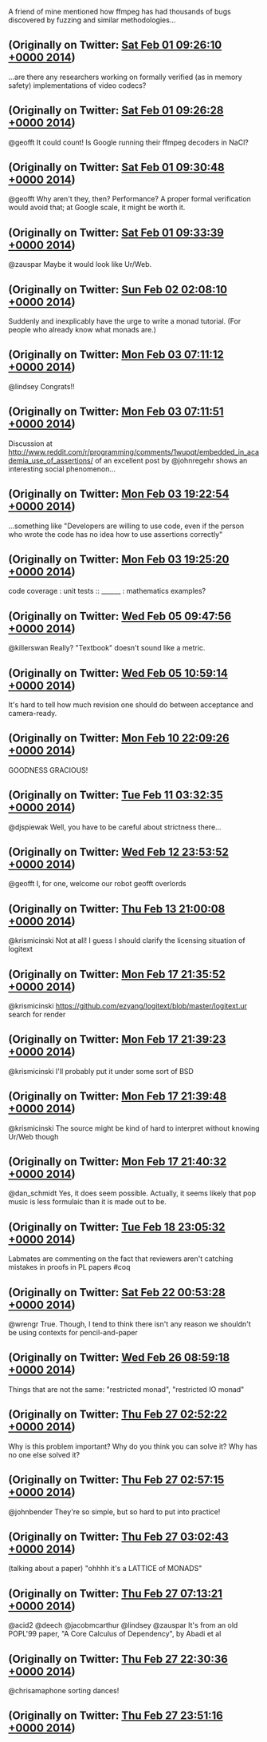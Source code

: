 A friend of mine mentioned how ffmpeg has had thousands of bugs discovered by fuzzing and similar methodologies...

(Originally on Twitter: [Sat Feb 01 09:26:10 +0000 2014](https://twitter.com/ezyang/status/429546203492003840))
----
...are there any researchers working on formally verified (as in memory safety) implementations of video codecs?

(Originally on Twitter: [Sat Feb 01 09:26:28 +0000 2014](https://twitter.com/ezyang/status/429546280516214784))
----
@geofft It could count! Is Google running their ffmpeg decoders in NaCl?

(Originally on Twitter: [Sat Feb 01 09:30:48 +0000 2014](https://twitter.com/ezyang/status/429547372536803329))
----
@geofft Why aren't they, then? Performance? A proper formal verification would avoid that; at Google scale, it might be worth it.

(Originally on Twitter: [Sat Feb 01 09:33:39 +0000 2014](https://twitter.com/ezyang/status/429548086965174272))
----
@zauspar Maybe it would look like Ur/Web.

(Originally on Twitter: [Sun Feb 02 02:08:10 +0000 2014](https://twitter.com/ezyang/status/429798365245607936))
----
Suddenly and inexplicably have the urge to write a monad tutorial. (For people who already know what monads are.)

(Originally on Twitter: [Mon Feb 03 07:11:12 +0000 2014](https://twitter.com/ezyang/status/430237014567288832))
----
@lindsey Congrats!!

(Originally on Twitter: [Mon Feb 03 07:11:51 +0000 2014](https://twitter.com/ezyang/status/430237179365711872))
----
Discussion at http://www.reddit.com/r/programming/comments/1wupqt/embedded_in_academia_use_of_assertions/ of an excellent post by @johnregehr shows an interesting social phenomenon...

(Originally on Twitter: [Mon Feb 03 19:22:54 +0000 2014](https://twitter.com/ezyang/status/430421152045883392))
----
...something like "Developers are willing to use code, even if the person who wrote the code has no idea how to use assertions correctly"

(Originally on Twitter: [Mon Feb 03 19:25:20 +0000 2014](https://twitter.com/ezyang/status/430421765668352001))
----
code coverage : unit tests :: ______ : mathematics examples?

(Originally on Twitter: [Wed Feb 05 09:47:56 +0000 2014](https://twitter.com/ezyang/status/431001232610570240))
----
@killerswan Really? "Textbook" doesn't sound like a metric.

(Originally on Twitter: [Wed Feb 05 10:59:14 +0000 2014](https://twitter.com/ezyang/status/431019178854584322))
----
It's hard to tell how much revision one should do between acceptance and camera-ready.

(Originally on Twitter: [Mon Feb 10 22:09:26 +0000 2014](https://twitter.com/ezyang/status/432999776741634048))
----
GOODNESS GRACIOUS!

(Originally on Twitter: [Tue Feb 11 03:32:35 +0000 2014](https://twitter.com/ezyang/status/433081102928867328))
----
@djspiewak Well, you have to be careful about strictness there...

(Originally on Twitter: [Wed Feb 12 23:53:52 +0000 2014](https://twitter.com/ezyang/status/433750833201950720))
----
@geofft I, for one, welcome our robot geofft overlords

(Originally on Twitter: [Thu Feb 13 21:00:08 +0000 2014](https://twitter.com/ezyang/status/434069502934786048))
----
@krismicinski Not at all! I guess I should clarify the licensing situation of logitext

(Originally on Twitter: [Mon Feb 17 21:35:52 +0000 2014](https://twitter.com/ezyang/status/435528045991297024))
----
@krismicinski https://github.com/ezyang/logitext/blob/master/logitext.ur search for render

(Originally on Twitter: [Mon Feb 17 21:39:23 +0000 2014](https://twitter.com/ezyang/status/435528929219461122))
----
@krismicinski I'll probably put it under some sort of BSD

(Originally on Twitter: [Mon Feb 17 21:39:48 +0000 2014](https://twitter.com/ezyang/status/435529033812803584))
----
@krismicinski The source might be kind of hard to interpret without knowing Ur/Web though

(Originally on Twitter: [Mon Feb 17 21:40:32 +0000 2014](https://twitter.com/ezyang/status/435529219947646976))
----
@dan_schmidt Yes, it does seem possible. Actually, it seems likely that pop music is less formulaic than it is made out to be.

(Originally on Twitter: [Tue Feb 18 23:05:32 +0000 2014](https://twitter.com/ezyang/status/435912998931423232))
----
Labmates are commenting on the fact that reviewers aren't catching mistakes in proofs in PL papers #coq

(Originally on Twitter: [Sat Feb 22 00:53:28 +0000 2014](https://twitter.com/ezyang/status/437027325130334208))
----
@wrengr True. Though, I tend to think there isn't any reason we shouldn't be using contexts for pencil-and-paper

(Originally on Twitter: [Wed Feb 26 08:59:18 +0000 2014](https://twitter.com/ezyang/status/438599139434434561))
----
Things that are not the same: "restricted monad", "restricted IO monad"

(Originally on Twitter: [Thu Feb 27 02:52:22 +0000 2014](https://twitter.com/ezyang/status/438869186144907264))
----
Why is this problem important? Why do you think you can solve it? Why has no one else solved it?

(Originally on Twitter: [Thu Feb 27 02:57:15 +0000 2014](https://twitter.com/ezyang/status/438870413360500736))
----
@johnbender They're so simple, but so hard to put into practice!

(Originally on Twitter: [Thu Feb 27 03:02:43 +0000 2014](https://twitter.com/ezyang/status/438871791319408640))
----
(talking about a paper) "ohhhh it's a LATTICE of MONADS"

(Originally on Twitter: [Thu Feb 27 07:13:21 +0000 2014](https://twitter.com/ezyang/status/438934864742858752))
----
@acid2 @deech @jacobmcarthur @lindsey @zauspar It's from an old POPL'99 paper, "A Core Calculus of Dependency", by Abadi et al

(Originally on Twitter: [Thu Feb 27 22:30:36 +0000 2014](https://twitter.com/ezyang/status/439165698716495873))
----
@chrisamaphone sorting dances!

(Originally on Twitter: [Thu Feb 27 23:51:16 +0000 2014](https://twitter.com/ezyang/status/439186000074772480))
----
